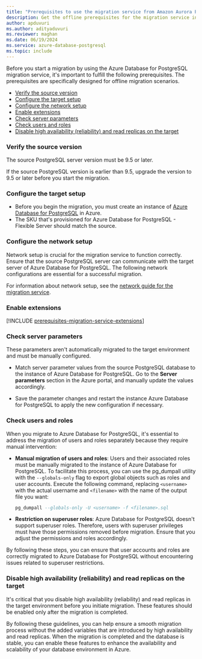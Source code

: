 ```yaml
---
title: "Prerequisites to use the migration service from Amazon Aurora PostgreSQL (offline)"
description: Get the offline prerequisites for the migration service in Azure Database for PostgreSQL.
author: apduvuri
ms.author: adityaduvuri
ms.reviewer: maghan
ms.date: 06/19/2024
ms.service: azure-database-postgresql
ms.topic: include
---
```


Before you start a migration by using the Azure Database for PostgreSQL migration service, it's important to fulfill the following prerequisites. The prerequisites are specifically designed for offline migration scenarios.

- [Verify the source version](#verify-the-source-version)
- [Configure the target setup](#configure-the-target-setup)
- [Configure the network setup](#configure-the-network-setup)
- [Enable extensions](#enable-extensions)
- [Check server parameters](#check-server-parameters)
- [Check users and roles](#check-users-and-roles)
- [Disable high availability (reliability) and read replicas on the target](#disable-high-availability-reliability-and-read-replicas-on-the-target)

### Verify the source version

The source PostgreSQL server version must be 9.5 or later.

If the source PostgreSQL version is earlier than 9.5, upgrade the version to 9.5 or later before you start the migration.

### Configure the target setup

- Before you begin the migration, you must create an instance of [Azure Database for PostgreSQL](/azure/postgresql/flexible-server/) in Azure.
- The SKU that's provisioned for Azure Database for PostgreSQL - Flexible Server should match the source.

### Configure the network setup

Network setup is crucial for the migration service to function correctly. Ensure that the source PostgreSQL server can communicate with the target server of Azure Database for PostgreSQL. The following network configurations are essential for a successful migration.

For information about network setup, see the [network guide for the migration service](../../how-to-network-setup-migration-service.md).

### Enable extensions

[!INCLUDE [prerequisites-migration-service-extensions](../prerequisites/prerequisites-migration-service-extensions.md)]

### Check server parameters

These parameters aren't automatically migrated to the target environment and must be manually configured.

- Match server parameter values from the source PostgreSQL database to the instance of Azure Database for PostgreSQL. Go to the **Server parameters** section in the Azure portal, and manually update the values accordingly.

- Save the parameter changes and restart the instance Azure Database for PostgreSQL to apply the new configuration if necessary.

### Check users and roles

When you migrate to Azure Database for PostgreSQL, it's essential to address the migration of users and roles separately because they require manual intervention:

- **Manual migration of users and roles**: Users and their associated roles must be manually migrated to the instance of Azure Database for PostgreSQL. To facilitate this process, you can use the pg_dumpall utility with the `--globals-only` flag to export global objects such as roles and user accounts. Execute the following command, replacing `<username>` with the actual username and `<filename>` with the name of the output file you want:

  ```sql
  pg_dumpall --globals-only -U <username> -f <filename>.sql
  ```

- **Restriction on superuser roles**: Azure Database for PostgreSQL doesn't support superuser roles. Therefore, users with superuser privileges must have those permissions removed before migration. Ensure that you adjust the permissions and roles accordingly.

By following these steps, you can ensure that user accounts and roles are correctly migrated to Azure Database for PostgreSQL without encountering issues related to superuser restrictions.

### Disable high availability (reliability) and read replicas on the target

It's critical that you disable high availability (reliability) and read replicas in the target environment before you initiate migration. These features should be enabled only after the migration is completed.

By following these guidelines, you can help ensure a smooth migration process without the added variables that are introduced by high availability and read replicas. When the migration is completed and the database is stable, you can enable these features to enhance the availability and scalability of your database environment in Azure.
